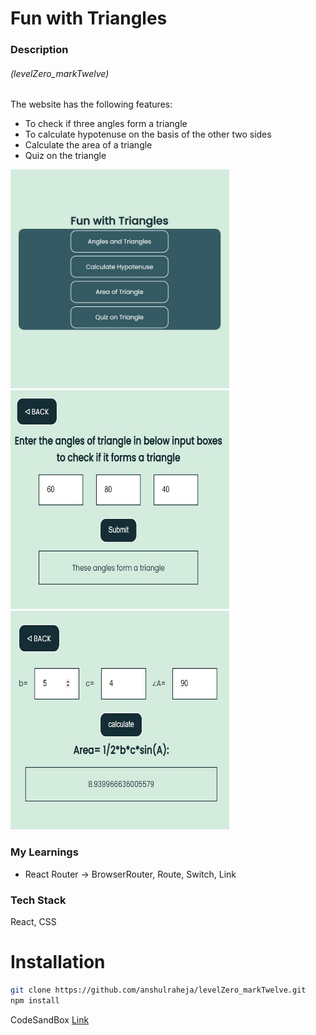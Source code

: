 # Fun with Triangles

### Description

###### (levelZero_markTwelve)

The website has the following features:
- To check if three angles form a triangle
- To calculate hypotenuse on the basis of the other two sides
- Calculate the area of a triangle
- Quiz on the triangle


<img src="./src/assets/Images//markTwelve_1.jpg" alt="alt text" width="350" height="350">
<img src="./src/assets/Images//markTwelve_2.jpg" alt="alt text" width="350" height="350">
<img src="./src/assets/Images//markTwelve_3.jpg" alt="alt text" width="350" height="350">

### My Learnings
- React Router -> BrowserRouter, Route, Switch, Link

### Tech Stack

React, CSS

# Installation

```bash
git clone https://github.com/anshulraheja/levelZero_markTwelve.git
npm install
```

CodeSandBox [Link](https://codesandbox.io/s/github/anshulraheja/levelZero_markTwelve)
